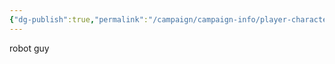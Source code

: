 ```yaml
---
{"dg-publish":true,"permalink":"/campaign/campaign-info/player-characters/old-characters/machina/"}
---
```


robot guy